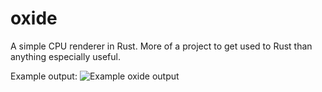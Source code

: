 # oxide

A simple CPU renderer in Rust.  More of a project to get used to Rust than anything especially useful.

Example output:
![Example oxide output](output.ppm)
